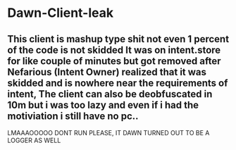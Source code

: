 # Dawn-Client-leak

This client is mashup type shit not even 1 percent of the code is not skidded
It was on intent.store for like couple of minutes but got removed after Nefarious (Intent Owner)
realized that it was skidded and is nowhere near the requirements of intent,
The client can also be deobfuscated in 10m but i was too lazy and even if i had the motiviation
i still have no pc..
---------------------------------------------------------------------------------
LMAAAOOOOO DONT RUN PLEASE, IT DAWN TURNED OUT TO BE A LOGGER AS WELL
